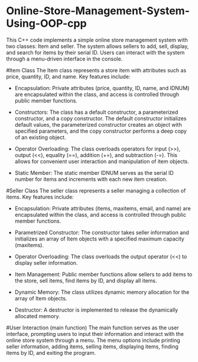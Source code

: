 # Online-Store-Management-System-Using-OOP-cpp
This C++ code implements a simple online store management system with two classes: Item and seller. The system allows sellers to add, sell, display, and search for items by their serial ID. Users can interact with the system through a menu-driven interface in the console.

#Item Class
The Item class represents a store item with attributes such as price, quantity, ID, and name. Key features include:

- Encapsulation: Private attributes (price, quantity, ID, name, and IDNUM) are encapsulated within the class, and access is controlled through public member functions.

- Constructors: The class has a default constructor, a parameterized constructor, and a copy constructor. The default constructor initializes default values, the parameterized constructor creates an object with specified parameters, and the copy constructor performs a deep copy of an existing object.

- Operator Overloading: The class overloads operators for input (>>), output (<<), equality (==), addition (+=), and subtraction (-=). This allows for convenient user interaction and manipulation of item objects.

- Static Member: The static member IDNUM serves as the serial ID number for items and increments with each new item creation.

#Seller Class
The seller class represents a seller managing a collection of items. Key features include:

- Encapsulation: Private attributes (items, maxitems, email, and name) are encapsulated within the class, and access is controlled through public member functions.

- Parametrized Constructor: The constructor takes seller information and initializes an array of Item objects with a specified maximum capacity (maxitems).

- Operator Overloading: The class overloads the output operator (<<) to display seller information.

- Item Management: Public member functions allow sellers to add items to the store, sell items, find items by ID, and display all items.

- Dynamic Memory: The class utilizes dynamic memory allocation for the array of Item objects.

- Destructor: A destructor is implemented to release the dynamically allocated memory.

#User Interaction (main function)
The main function serves as the user interface, prompting users to input their information and interact with the online store system through a menu. The menu options include printing seller information, adding items, selling items, displaying items, finding items by ID, and exiting the program.
